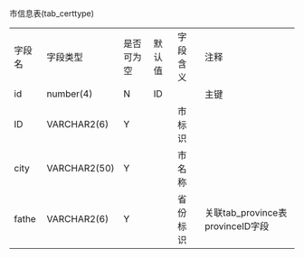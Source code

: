 <table align = "left">
    <tr> 市信息表(tab_certtype)</tr>
    <tr>
      <td>字段名</td><td>字段类型</td><td>是否可为空</td><td>默认值</td><td>字段含义</td><td>注释</td>
    </tr>
    <tr>
        <td>id</td><td>number(4)</td><td>N</td><td>ID</td><td></td><td>主键</td>
    </tr>
    <tr>
        <td>ID</td><td>VARCHAR2(6)</td><td>Y</td><td></td><td>市标识</td><td></td>
    </tr>
    <tr>
        <td>city</td><td>VARCHAR2(50)</td><td>Y</td><td></td><td>市名称</td><td></td>
    </tr>
    <tr>
        <td>fathe</td><td>VARCHAR2(6)</td><td>Y</td><td></td><td>省份标识</td><td>关联tab_province表provinceID字段</td>
    </tr>
</table>
